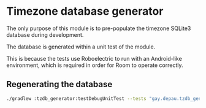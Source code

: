 # Timezone database generator

The only purpose of this module is to pre-populate the timezone SQLite3 database during development.

The database is generated within a unit test of the module.

This is because the tests use Roboelectric to run with an Android-like environment, which is
required in order for Room to operate correctly.


## Regenerating the database

```bash
./gradlew :tzdb_generator:testDebugUnitTest --tests "gay.depau.tzdb_generator.TzDBGeneratorTest.generateTzDB"
```
